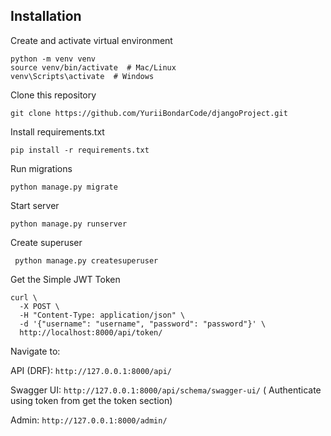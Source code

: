 ## Installation

Create and activate virtual environment

```
python -m venv venv  
source venv/bin/activate  # Mac/Linux  
venv\Scripts\activate  # Windows
```
Clone this repository

```git clone https://github.com/YuriiBondarCode/djangoProject.git```

Install requirements.txt

```pip install -r requirements.txt```

Run migrations

```python manage.py migrate```

Start server

```python manage.py runserver```

Create superuser

``` python manage.py createsuperuser```

Get the Simple JWT Token

``` 
curl \
  -X POST \
  -H "Content-Type: application/json" \
  -d '{"username": "username", "password": "password"}' \
  http://localhost:8000/api/token/
``` 


Navigate to: 

API (DRF): ```http://127.0.0.1:8000/api/```

Swagger UI: ```http://127.0.0.1:8000/api/schema/swagger-ui/``` ( Authenticate using token from get the token section)

Admin: ```http://127.0.0.1:8000/admin/ ```
